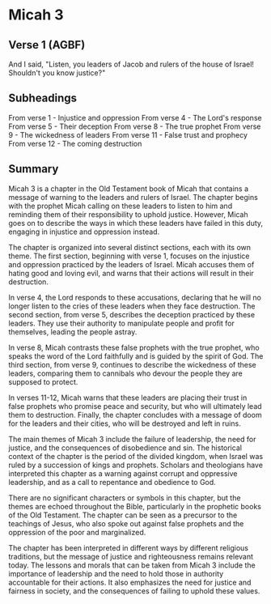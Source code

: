 # Micah 3

## Verse 1 (AGBF)

And I said, "Listen, you leaders of Jacob and rulers of the house of Israel! Shouldn't you know justice?"

## Subheadings

From verse 1 - Injustice and oppression
From verse 4 - The Lord's response
From verse 5 - Their deception
From verse 8 - The true prophet
From verse 9 - The wickedness of leaders
From verse 11 - False trust and prophecy
From verse 12 - The coming destruction

## Summary

Micah 3 is a chapter in the Old Testament book of Micah that contains a message of warning to the leaders and rulers of Israel. The chapter begins with the prophet Micah calling on these leaders to listen to him and reminding them of their responsibility to uphold justice. However, Micah goes on to describe the ways in which these leaders have failed in this duty, engaging in injustice and oppression instead.

The chapter is organized into several distinct sections, each with its own theme. The first section, beginning with verse 1, focuses on the injustice and oppression practiced by the leaders of Israel. Micah accuses them of hating good and loving evil, and warns that their actions will result in their destruction.

In verse 4, the Lord responds to these accusations, declaring that he will no longer listen to the cries of these leaders when they face destruction. The second section, from verse 5, describes the deception practiced by these leaders. They use their authority to manipulate people and profit for themselves, leading the people astray.

In verse 8, Micah contrasts these false prophets with the true prophet, who speaks the word of the Lord faithfully and is guided by the spirit of God. The third section, from verse 9, continues to describe the wickedness of these leaders, comparing them to cannibals who devour the people they are supposed to protect.

In verses 11-12, Micah warns that these leaders are placing their trust in false prophets who promise peace and security, but who will ultimately lead them to destruction. Finally, the chapter concludes with a message of doom for the leaders and their cities, who will be destroyed and left in ruins.

The main themes of Micah 3 include the failure of leadership, the need for justice, and the consequences of disobedience and sin. The historical context of the chapter is the period of the divided kingdom, when Israel was ruled by a succession of kings and prophets. Scholars and theologians have interpreted this chapter as a warning against corrupt and oppressive leadership, and as a call to repentance and obedience to God.

There are no significant characters or symbols in this chapter, but the themes are echoed throughout the Bible, particularly in the prophetic books of the Old Testament. The chapter can be seen as a precursor to the teachings of Jesus, who also spoke out against false prophets and the oppression of the poor and marginalized.

The chapter has been interpreted in different ways by different religious traditions, but the message of justice and righteousness remains relevant today. The lessons and morals that can be taken from Micah 3 include the importance of leadership and the need to hold those in authority accountable for their actions. It also emphasizes the need for justice and fairness in society, and the consequences of failing to uphold these values.